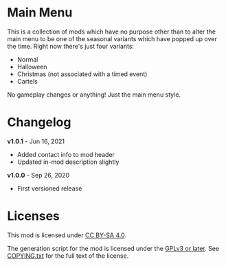 Main Menu
=========

This is a collection of mods which have no purpose other than to alter the
main menu to be one of the seasonal variants which have popped up over the
time.  Right now there's just four variants:

* Normal
* Halloween
* Christmas (not associated with a timed event)
* Cartels

No gameplay changes or anything!  Just the main menu style.

Changelog
=========

**v1.0.1** - Jun 16, 2021
 * Added contact info to mod header
 * Updated in-mod description slightly

**v1.0.0** - Sep 26, 2020
 * First versioned release
 
Licenses
========

This mod is licensed under [CC BY-SA 4.0](https://creativecommons.org/licenses/by-sa/4.0/).

The generation script for the mod is licensed under the
[GPLv3 or later](https://www.gnu.org/licenses/quick-guide-gplv3.html).
See [COPYING.txt](../../COPYING.txt) for the full text of the license.

